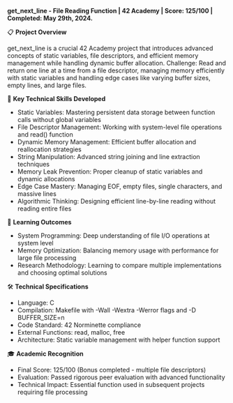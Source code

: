 **get_next_line - File Reading Function | 42 Academy | Score: 125/100 | Completed: May 29th, 2024.**

📋 **Project Overview**

get_next_line is a crucial 42 Academy project that introduces advanced concepts of static variables, file descriptors, and efficient memory management while handling dynamic buffer allocation.
Challenge: Read and return one line at a time from a file descriptor, managing memory efficiently with static variables and handling edge cases like varying buffer sizes, empty lines, and large files.  

🔧 **Key Technical Skills Developed**

- Static Variables: Mastering persistent data storage between function calls without global variables
- File Descriptor Management: Working with system-level file operations and read() function
- Dynamic Memory Management: Efficient buffer allocation and reallocation strategies
- String Manipulation: Advanced string joining and line extraction techniques
- Memory Leak Prevention: Proper cleanup of static variables and dynamic allocations
- Edge Case Mastery: Managing EOF, empty files, single characters, and massive lines
- Algorithmic Thinking: Designing efficient line-by-line reading without reading entire files

🚀 **Learning Outcomes**

- System Programming: Deep understanding of file I/O operations at system level
- Memory Optimization: Balancing memory usage with performance for large file processing
- Research Methodology: Learning to compare multiple implementations and choosing optimal solutions

🛠️ **Technical Specifications**

- Language: C
- Compilation: Makefile with -Wall -Wextra -Werror flags and -D BUFFER_SIZE=n
- Code Standard: 42 Norminette compliance
- External Functions: read, malloc, free
- Architecture: Static variable management with helper function support

🎓 **Academic Recognition**

- Final Score: 125/100 (Bonus completed - multiple file descriptors)
- Evaluation: Passed rigorous peer evaluation with advanced functionality
- Technical Impact: Essential function used in subsequent projects requiring file processing
